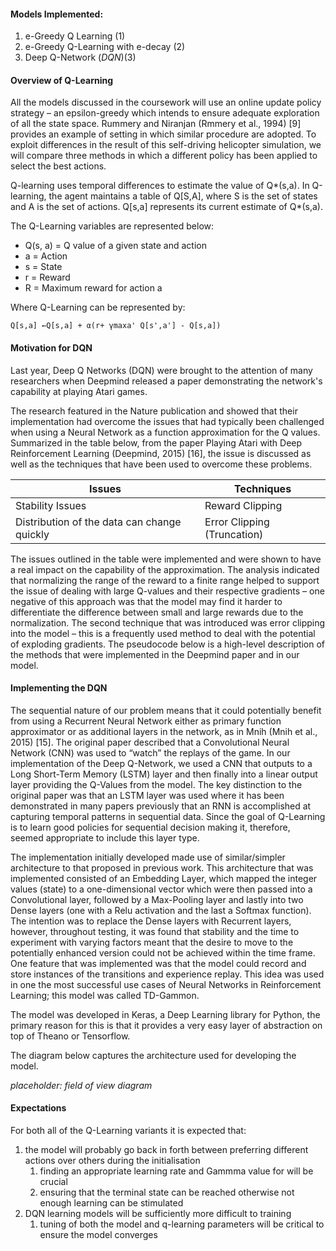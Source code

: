 #### Models Implemented:

1. e-Greedy Q Learning (1)
2. e-Greedy Q-Learning with e-decay (2)
3. Deep Q-Network (*DQN*)(3)

#### Overview of Q-Learning

All the models discussed in the coursework will use an online update policy strategy – an epsilon-greedy which intends to ensure adequate exploration of all the state space. Rummery and Niranjan (Rmmery et al., 1994) [9] provides an example of setting in which similar procedure are adopted. To exploit differences in the result of this self-driving helicopter simulation, we will compare three methods in which a different policy has been applied to select the best actions.

Q-learning uses temporal differences to estimate the value of Q*(s,a). In Q-learning, the agent maintains a table of Q[S,A], where S is the set of states and A is the set of actions. Q[s,a] represents its current estimate of Q*(s,a).

The Q-Learning variables are represented below:

*   Q(s, a) = Q value of a given state and action
*   a = Action
*   s = State
*   r = Reward
*   R = Maximum reward for action a

Where Q-Learning can be represented by:

    Q[s,a] ←Q[s,a] + α(r+ γmaxa' Q[s',a'] - Q[s,a])

#### Motivation for DQN

Last year, Deep Q Networks (DQN) were brought to the attention of many researchers when Deepmind released a paper demonstrating the network's capability at playing Atari games.

The research featured in the Nature publication and showed that their implementation had overcome the issues that had typically been challenged when using a Neural Network as a function approximation for the Q values. Summarized in the table below, from the paper Playing Atari with Deep Reinforcement Learning (Deepmind, 2015) [16], the issue is discussed as well as the techniques that have been used to overcome these problems.

| Issues                                      | Techniques                  |
|---------------------------------------------|-----------------------------|
| Stability Issues                            | Reward Clipping             |
| Distribution of the data can change quickly | Error Clipping (Truncation) |

The issues outlined in the table were implemented and were shown to have a real impact on the capability of the approximation. The analysis indicated that normalizing the range of the reward to a finite range helped to support the issue of dealing with large Q-values and their respective gradients – one negative of this approach was that the model may find it harder to differentiate the difference between small and large rewards due to the normalization. The second technique that was introduced was error clipping into the model – this is a frequently used method to deal with the potential of exploding gradients. The pseudocode below is a high-level description of the methods that were implemented in the Deepmind paper and in our model.

#### Implementing the DQN

The sequential nature of our problem means that it could potentially benefit from using a Recurrent Neural Network either as primary function approximator or as additional layers in the network, as in Mnih (Mnih et al., 2015) [15]. The original paper described that a Convolutional Neural Network (CNN) was used to “watch” the replays of the game. In our implementation of the Deep Q-Network, we used a CNN that outputs to a Long Short-Term Memory (LSTM) layer and then finally into a linear output layer providing the Q-Values from the model. The key distinction to the original paper was that an LSTM layer was used where it has been demonstrated in many papers previously that an RNN is accomplished at capturing temporal patterns in sequential data. Since the goal of Q-Learning is to learn good policies for sequential decision making it, therefore, seemed appropriate to include this layer type.

The implementation initially developed made use of similar/simpler architecture to that proposed in previous work. This architecture that was implemented consisted of an Embedding Layer, which mapped the integer values (state) to a one-dimensional vector which were then passed into a Convolutional layer, followed by a Max-Pooling layer and lastly into two Dense layers (one with a Relu activation and the last a Softmax function). The intention was to replace the Dense layers with Recurrent layers, however, throughout testing, it was found that stability and the time to experiment with varying factors meant that the desire to move to the potentially enhanced version could not be achieved within the time frame. One feature that was implemented was that the model could record and store instances of the transitions and experience replay. This idea was used in one the most successful use cases of Neural Networks in Reinforcement Learning; this model was called TD-Gammon.

The model was developed in Keras, a Deep Learning library for Python, the primary reason for this is that it provides a very easy layer of abstraction on top of Theano or Tensorflow.

The diagram below captures the architecture used for developing the model.

*placeholder: field of view diagram*

#### Expectations

For both all of the Q-Learning variants it is expected that:

1.  the model will probably go back in forth between preferring different actions over others during the initialisation
    1.  finding an appropriate learning rate and Gammma value for will be crucial
    2.  ensuring that the terminal state can be reached otherwise not enough learning can be stimulated
2.  DQN learning models will be sufficiently more difficult to training
    1. tuning of both the model and q-learning parameters will be critical to ensure the model converges
